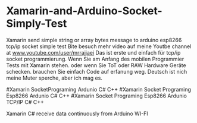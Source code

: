 # Xamarin-and-Arduino-Socket-Simply-Test
Xamarin send simple string or array bytes message to arduino esp8266 tcp/ip socket simple test
Bite besuch mehr video auf meine Youtbe channel at www.youtube.com/user/mrrajjaei
Das ist erste und einfach für tcp/ip socket programmierung.
Wenn Sie am Anfang des mobilen Programmier Tests mit Xamarin stehen. oder wenn Sie ToT oder RAW Hardware Geräte schecken. brauchen Sie einfach Code auf erfanung weg.
Deutsch ist nich meine Muter sperche, aber ich mag es.


#Xamarin SocketPrograming Ardunio C# C++
#Xamarin Socket Programing Esp8266 Ardunio C# C++
#Xamarin Socket Programing Esp8266 Ardunio TCP/IP C# C++

Xamarin C# receive data continuously from Arduino WI-FI 
